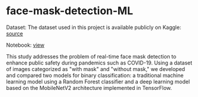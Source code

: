 # face-mask-detection-ML

Dataset:
The dataset used in this project is available publicly on Kaggle: [source](https://www.kaggle.com/datasets/omkargurav/face-mask-dataset)

Notebook: [view](/ML-Face_Mask_detection.ipynb)

This study addresses the problem of real-time face mask detection to enhance public safety during 
pandemics such as COVID-19. Using a dataset of images categorized as "with mask" and "without 
mask," we developed and compared two models for binary classification: a traditional machine learning 
model using a Random Forest classifier and a deep learning model based on the MobileNetV2 
architecture implemented in TensorFlow.
